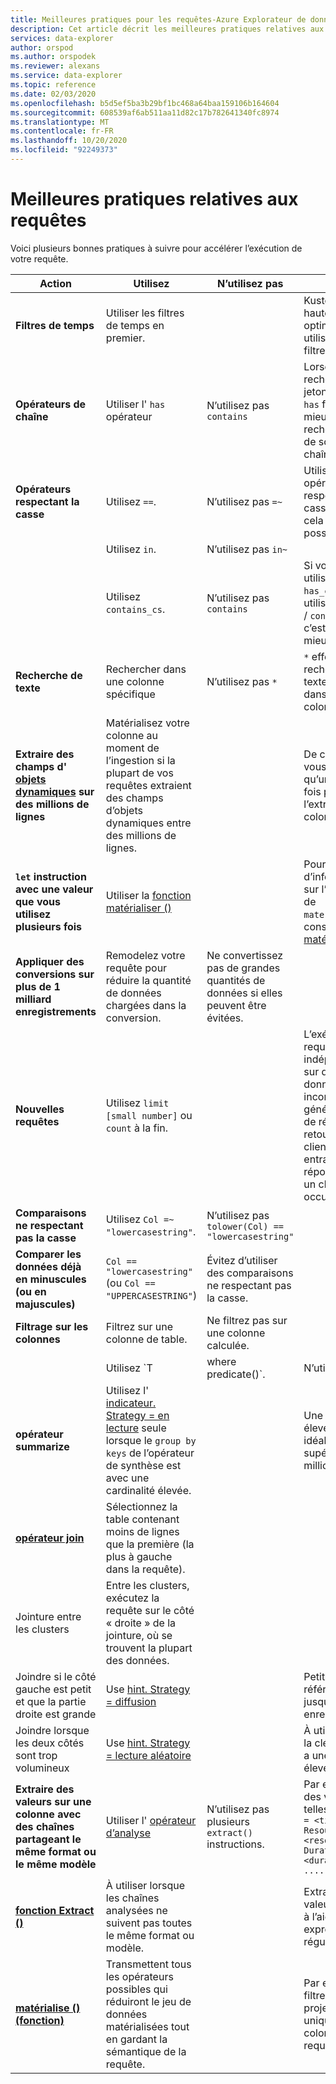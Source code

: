 ```yaml
---
title: Meilleures pratiques pour les requêtes-Azure Explorateur de données
description: Cet article décrit les meilleures pratiques relatives aux requêtes dans Azure Explorateur de données.
services: data-explorer
author: orspod
ms.author: orspodek
ms.reviewer: alexans
ms.service: data-explorer
ms.topic: reference
ms.date: 02/03/2020
ms.openlocfilehash: b5d5ef5ba3b29bf1bc468a64baa159106b164604
ms.sourcegitcommit: 608539af6ab511aa11d82c17b782641340fc8974
ms.translationtype: MT
ms.contentlocale: fr-FR
ms.lasthandoff: 10/20/2020
ms.locfileid: "92249373"
---
```

# <a name="query-best-practices"></a>Meilleures pratiques relatives aux requêtes

Voici plusieurs bonnes pratiques à suivre pour accélérer l’exécution de votre requête.

|Action  |Utilisez  |N’utilisez pas  |Notes  |
|---------|---------|---------|---------|
| **Filtres de temps** | Utiliser les filtres de temps en premier. ||Kusto est hautement optimisé pour utiliser des filtres de temps.| 
|**Opérateurs de chaîne**      | Utiliser l' `has` opérateur     | N’utilisez pas `contains`     | Lorsque vous recherchez des jetons complets, `has` fonctionne mieux, car il ne recherche pas de sous-chaînes.   |
|**Opérateurs respectant la casse**     |  Utilisez `==`.       | N’utilisez pas  `=~`       |  Utilisez les opérateurs respectant la casse lorsque cela est possible.       |
| | Utilisez `in`. | N’utilisez pas `in~`|
|  | Utilisez `contains_cs`.         | N’utilisez pas `contains`        | Si vous pouvez utiliser `has` / `has_cs` et ne pas utiliser `contains` / `contains_cs` , c’est encore mieux. |
| **Recherche de texte**    |    Rechercher dans une colonne spécifique     |    N’utilisez pas  `*`    |   `*` effectue une recherche en texte intégral dans toutes les colonnes.    |
| **Extraire des champs d' [objets dynamiques](./scalar-data-types/dynamic.md) sur des millions de lignes**    |  Matérialisez votre colonne au moment de l’ingestion si la plupart de vos requêtes extraient des champs d’objets dynamiques entre des millions de lignes.      |         | De cette façon, vous ne payez qu’une seule fois pour l’extraction de colonne.    |
| **`let` instruction avec une valeur que vous utilisez plusieurs fois** | Utiliser la [fonction matérialiser ()](./materializefunction.md) |  |   Pour plus d’informations sur l’utilisation de `materialize()` , consultez [matérialiser ()](materializefunction.md).|
| **Appliquer des conversions sur plus de 1 milliard enregistrements**| Remodelez votre requête pour réduire la quantité de données chargées dans la conversion.| Ne convertissez pas de grandes quantités de données si elles peuvent être évitées. | |
| **Nouvelles requêtes** | Utilisez `limit [small number]` ou `count` à la fin. | |     L’exécution de requêtes indépendantes sur des jeux de données inconnus peut générer des Go de résultats à retourner au client, ce qui entraîne une réponse lente et un cluster occupé.|
| **Comparaisons ne respectant pas la casse** | Utilisez `Col =~ "lowercasestring"`. | N’utilisez pas `tolower(Col) == "lowercasestring"` |
| **Comparer les données déjà en minuscules (ou en majuscules)** | `Col == "lowercasestring"` (ou `Col == "UPPERCASESTRING"`) | Évitez d’utiliser des comparaisons ne respectant pas la casse.||
| **Filtrage sur les colonnes** |  Filtrez sur une colonne de table.|Ne filtrez pas sur une colonne calculée. | |
| | Utilisez `T | where predicate(<expression>)`. | N’utilisez pas `T | extend _value = <expression> | where predicate(_value)` ||
| **opérateur summarize** |  Utilisez l' [indicateur. Strategy = en lecture](./shufflequery.md) seule lorsque le `group by keys` de l’opérateur de synthèse est avec une cardinalité élevée. | | Une cardinalité élevée est idéalement supérieure à 1 million.|
|**[opérateur join](./joinoperator.md)** | Sélectionnez la table contenant moins de lignes que la première (la plus à gauche dans la requête). ||
| Jointure entre les clusters |Entre les clusters, exécutez la requête sur le côté « droite » de la jointure, où se trouvent la plupart des données. ||
|Joindre si le côté gauche est petit et que la partie droite est grande | Use [hint. Strategy = diffusion](./broadcastjoin.md) || Petit fait référence à jusqu’à 100 000 enregistrements. |
|Joindre lorsque les deux côtés sont trop volumineux | Use [hint. Strategy = lecture aléatoire](./shufflequery.md) || À utiliser lorsque la clé de jointure a une cardinalité élevée.|
|**Extraire des valeurs sur une colonne avec des chaînes partageant le même format ou le même modèle**|  Utiliser l' [opérateur d’analyse](./parseoperator.md) | N’utilisez pas plusieurs `extract()` instructions.  | Par exemple, des valeurs telles que `"Time = <time>, ResourceId = <resourceId>, Duration = <duration>, ...."`
|**[fonction Extract ()](./extractfunction.md)**| À utiliser lorsque les chaînes analysées ne suivent pas toutes le même format ou modèle.| |Extrayez les valeurs requises à l’aide d’une expression régulière.|
| **[matérialise () (fonction)](./materializefunction.md)** | Transmettent tous les opérateurs possibles qui réduiront le jeu de données matérialisées tout en gardant la sémantique de la requête. | |Par exemple, les filtres, ou projetent uniquement les colonnes requises.

